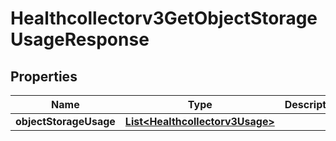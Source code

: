 

# Healthcollectorv3GetObjectStorageUsageResponse


## Properties

| Name | Type | Description | Notes |
|------------ | ------------- | ------------- | -------------|
|**objectStorageUsage** | [**List&lt;Healthcollectorv3Usage&gt;**](Healthcollectorv3Usage.md) |  |  [optional] |



